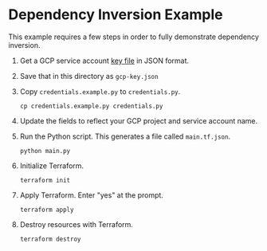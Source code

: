 # Dependency Inversion Example

This example requires a few steps in order to fully demonstrate
dependency inversion.

1. Get a GCP service account
   [key file](https://cloud.google.com/iam/docs/creating-managing-service-account-keys)
   in JSON format.

1. Save that in this directory as `gcp-key.json`

1. Copy `credentials.example.py` to `credentials.py`.
   ```shell
   cp credentials.example.py credentials.py
   ```

1. Update the fields to reflect your GCP project and service account name.

1. Run the Python script. This generates a file called `main.tf.json`.
   ```shell
   python main.py
   ```

1. Initialize Terraform.
   ```shell
   terraform init
   ```

1. Apply Terraform. Enter "yes" at the prompt.
   ```shell
   terraform apply
   ```

1. Destroy resources with Terraform.
   ```shell
   terraform destroy
   ```
